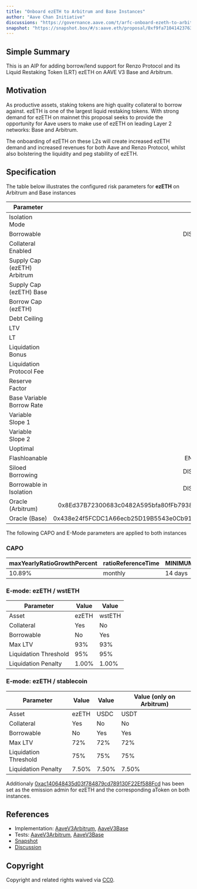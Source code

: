```yaml
---
title: "Onboard ezETH to Arbitrum and Base Instances"
author: "Aave Chan Initiative"
discussions: "https://governance.aave.com/t/arfc-onboard-ezeth-to-arbitrum-and-base-instances/19622"
snapshot: "https://snapshot.box/#/s:aave.eth/proposal/0xf9fa710414237636cba11187111773fac04f74eb1a562d2b50fca86cb72a778e"
---
```


## Simple Summary

This is an AIP for adding borrow/lend support for Renzo Protocol and its Liquid Restaking Token (LRT) ezETH on AAVE V3 Base and Arbitrum.

## Motivation

As productive assets, staking tokens are high quality collateral to borrow against. ezETH is one of the largest liquid restaking tokens. With strong demand for ezETH on mainnet this proposal seeks to provide the opportunity for Aave users to make use of ezETH on leading Layer 2 networks: Base and Arbitrum.

The onboarding of ezETH on these L2s will create increased ezETH demand and increased revenues for both Aave and Renzo Protocol, whilst also bolstering the liquidity and peg stability of ezETH.

## Specification

The table below illustrates the configured risk parameters for **ezETH** on Arbitrum and Base instances

| Parameter                   |                                      Value |
| --------------------------- | -----------------------------------------: |
| Isolation Mode              |                                      false |
| Borrowable                  |                                    DISABLED |
| Collateral Enabled          |                                       true |
| Supply Cap (ezETH) Arbitrum |                                      1,750 |
| Supply Cap (ezETH) Base     |                                      1,200 |
| Borrow Cap (ezETH)          |                                          1 |
| Debt Ceiling                |                                      USD 0 |
| LTV                         |                                     0.05 % |
| LT                          |                                     0.10 % |
| Liquidation Bonus           |                                      7.5 % |
| Liquidation Protocol Fee    |                                       10 % |
| Reserve Factor              |                                       15 % |
| Base Variable Borrow Rate   |                                        0 % |
| Variable Slope 1            |                                        7 % |
| Variable Slope 2            |                                      300 % |
| Uoptimal                    |                                       45 % |
| Flashloanable               |                                    ENABLED |
| Siloed Borrowing            |                                   DISABLED |
| Borrowable in Isolation     |                                   DISABLED |
| Oracle (Arbitrum)           | 0x8Ed37B72300683c0482A595bfa80fFb793874b15 |
| Oracle (Base)               | 0x438e24f5FCDC1A66ecb25D19B5543e0Cb91A44D4 |

The following CAPO and E-Mode parameters are applied to both instances

### CAPO

| **maxYearlyRatioGrowthPercent** | **ratioReferenceTime** | **MINIMUM_SNAPSHOT_DELAY** |
| ------------------------------- | ---------------------- | -------------------------- |
| 10.89%                          | monthly                | 14 days                    |

### E-mode: ezETH / wstETH

| Parameter             | Value | Value  |
| --------------------- | ----- | ------ |
| Asset                 | ezETH | wstETH |
| Collateral            | Yes   | No     |
| Borrowable            | No    | Yes    |
| Max LTV               | 93%   | 93%    |
| Liquidation Threshold | 95%   | 95%    |
| Liquidation Penalty   | 1.00% | 1.00%  |

### E-mode: ezETH / stablecoin

| Parameter             | Value | Value | Value (only on Arbitrum) |
| --------------------- | ----- | ----- | ------------------------ |
| Asset                 | ezETH | USDC  | USDT                     |
| Collateral            | Yes   | No    | No                       |
| Borrowable            | No    | Yes   | Yes                      |
| Max LTV               | 72%   | 72%   | 72%                      |
| Liquidation Threshold | 75%   | 75%   | 75%                      |
| Liquidation Penalty   | 7.50% | 7.50% | 7.50%                    |

Additionaly [0xac140648435d03f784879cd789130F22Ef588Fcd](https://debank.com/profile/0xac140648435d03f784879cd789130F22Ef588Fcd) has been set as the emission admin for ezETH and the corresponding aToken on both instances.

## References

- Implementation: [AaveV3Arbitrum](https://github.com/bgd-labs/aave-proposals-v3/blob/main/src/20241221_Multi_OnboardEzETHToArbitrumAndBaseInstances/AaveV3Arbitrum_OnboardEzETHToArbitrumAndBaseInstances_20241221.sol), [AaveV3Base](https://github.com/bgd-labs/aave-proposals-v3/blob/main/src/20241221_Multi_OnboardEzETHToArbitrumAndBaseInstances/AaveV3Base_OnboardEzETHToArbitrumAndBaseInstances_20241221.sol)
- Tests: [AaveV3Arbitrum](https://github.com/bgd-labs/aave-proposals-v3/blob/main/src/20241221_Multi_OnboardEzETHToArbitrumAndBaseInstances/AaveV3Arbitrum_OnboardEzETHToArbitrumAndBaseInstances_20241221.t.sol), [AaveV3Base](https://github.com/bgd-labs/aave-proposals-v3/blob/main/src/20241221_Multi_OnboardEzETHToArbitrumAndBaseInstances/AaveV3Base_OnboardEzETHToArbitrumAndBaseInstances_20241221.t.sol)
- [Snapshot](https://snapshot.box/#/s:aave.eth/proposal/0xf9fa710414237636cba11187111773fac04f74eb1a562d2b50fca86cb72a778e)
- [Discussion](https://governance.aave.com/t/arfc-onboard-ezeth-to-arbitrum-and-base-instances/19622)

## Copyright

Copyright and related rights waived via [CC0](https://creativecommons.org/publicdomain/zero/1.0/).
